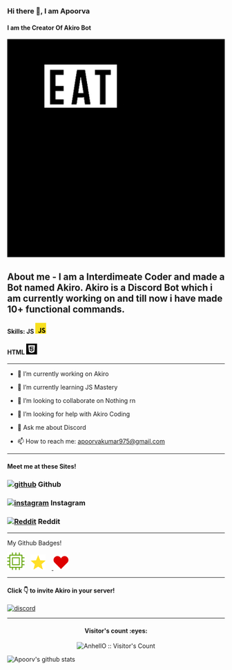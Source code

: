 ### Hi there 👋, I am Apoorva

#### I am the Creator Of Akiro Bot

<img src="https://github.com/Apoorva-Kumar1/Aoi/blob/master/giphy.gif" width="600"/>

About me - I am a Interdimeate Coder and made a Bot named Akiro. Akiro is a Discord Bot which i am currently working on and till now i have made 10+ functional commands.
---------------------------------------------------------------------------------------------------------------------------------------------------------------



#### Skills: JS <img src="https://github.com/Apoorva-Kumar1/Aoi/blob/master/images.png" width="25"/>
#### HTML <img src="https://github.com/Apoorva-Kumar1/Aoi/blob/master/images%20(1).png" width="25" />


------------------------------------------------------------------------------------------------------------------------------------------------------------------


- 🔭 I’m currently working on Akiro 

- 🌱 I’m currently learning JS Mastery 

- 👯 I’m looking to collaborate on Nothing rn 

- 🤔 I’m looking for help with Akiro Coding 

- 💬 Ask me about Discord 

- 📫 How to reach me: apoorvakumar975@gmail.com 


-------------------------------------------------------------------------------------------------------------------------------------------------------------------


#### Meet me at these Sites!

### [<img src='https://cdn.jsdelivr.net/npm/simple-icons@3.0.1/icons/github.svg' alt='github' height='40'>](https://github.com/Apoorva-Kumar1) Github
### [<img src='https://cdn.jsdelivr.net/npm/simple-icons@3.0.1/icons/instagram.svg' alt='instagram' height='40'>](https://www.instagram.com/apoorva_.kumar/) Instagram
### [<img src='https://cdn.jsdelivr.net/npm/simple-icons@3.0.1/icons/reddit.svg' alt='Reddit' height='40'>](https://www.reddit.com/user/n3cy_-) Reddit 


-------------------------------------------------------------------------------------------------------------------------------------------------------------------
My Github Badges!

<a href='https://docs.github.com/en/developers'><img src='https://raw.githubusercontent.com/acervenky/animated-github-badges/master/assets/devbadge.gif' width='40' height='40'></a> <a href='https://stars.github.com/'><img src='https://raw.githubusercontent.com/acervenky/animated-github-badges/master/assets/starbadge.gif' width='35' height='35'></a> <a href='https://docs.github.com/en/github/supporting-the-open-source-community-with-github-sponsors'>
 <img src='https://raw.githubusercontent.com/acervenky/animated-github-badges/master/assets/sponsorbadge.gif' width='35' height='35'></a> 

-------------------------------------------------------------------------------------------------------------------------------------------------------------------

#### Click 👇 to invite Akiro in your server!
[<img src='https://cdn.jsdelivr.net/npm/simple-icons@3.0.1/icons/discord.svg' alt='discord' height='40'>](https://discord.com/api/oauth2/authorize?client_id=741670722245623929&permissions=1341258999&scope=bot)

-------------------------------------------------------------------------------------------------------------------------------------------------------------------

<h4 align="center">Visitor's count :eyes:</h4>

<p align="center"><img src="https://profile-counter.glitch.me/{AnhellO}/count.svg" alt="AnhellO :: Visitor's Count" /></p>

![Apoorv's github stats](https://github-readme-stats.vercel.app/api?username=Apoorva-Kumar1&show_icons=true&theme=merko)








